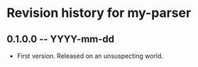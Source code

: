 # Revision history for my-parser

## 0.1.0.0 -- YYYY-mm-dd

* First version. Released on an unsuspecting world.
